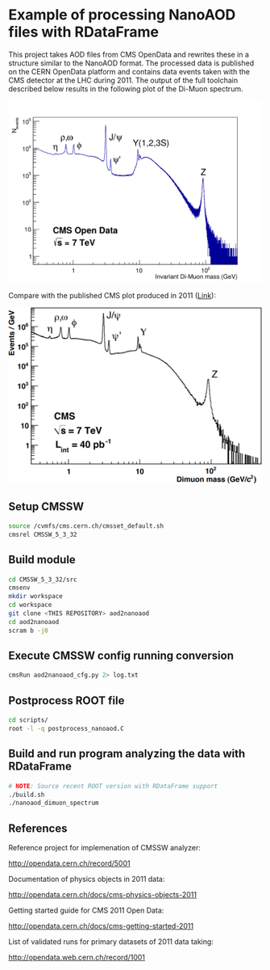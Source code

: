 # Example of processing NanoAOD files with RDataFrame

This project takes AOD files from CMS OpenData and rewrites these in a structure similar to the NanoAOD format. The processed data is published on the CERN OpenData platform and contains data events taken with the CMS detector at the LHC during 2011. The output of the full toolchain described below results in the following plot of the Di-Muon spectrum.

![Di-Muon spectrum](dimuon_spectrum.png)

Compare with the published CMS plot produced in 2011 ([Link](https://twiki.cern.ch/twiki/pub/CMSPublic/PhysicsResultsMUO/dimuonSpectrum_40pb-1.pdf)):

![Published Di-Muon spectrum](published_dimuon_spectrum.png)

## Setup CMSSW

```bash
source /cvmfs/cms.cern.ch/cmsset_default.sh
cmsrel CMSSW_5_3_32
```

## Build module

```bash
cd CMSSW_5_3_32/src
cmsenv
mkdir workspace
cd workspace
git clone <THIS REPOSITORY> aod2nanoaod
cd aod2nanoaod
scram b -j8
```

## Execute CMSSW config running conversion

```bash
cmsRun aod2nanoaod_cfg.py 2> log.txt
```

## Postprocess ROOT file

```bash
cd scripts/
root -l -q postprocess_nanoaod.C
```

## Build and run program analyzing the data with RDataFrame

```bash
# NOTE: Source recent ROOT version with RDataFrame support
./build.sh
./nanoaod_dimuon_spectrum
```

## References

Reference project for implemenation of CMSSW analyzer:

http://opendata.cern.ch/record/5001

Documentation of physics objects in 2011 data:

http://opendata.cern.ch/docs/cms-physics-objects-2011

Getting started guide for CMS 2011 Open Data:

http://opendata.cern.ch/docs/cms-getting-started-2011

List of validated runs for primary datasets of 2011 data taking:

http://opendata.web.cern.ch/record/1001
